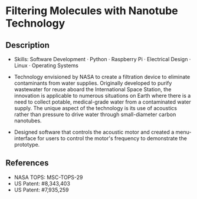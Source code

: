 # Filtering Molecules with Nanotube Technology 
## Description
- Skills: Software Development · Python · Raspberry Pi · Electrical Design · Linux · Operating Systems

- Technology envisioned by NASA to create a filtration device to eliminate contaminants from water supplies. Originally developed to purify wastewater for reuse aboard the International Space Station, the innovation is applicable to numerous situations on Earth where there is a need to collect potable, medical-grade water from a contaminated water supply. The unique aspect of the technology is its use of acoustics rather than pressure to drive water through small-diameter carbon nanotubes.
- Designed software that controls the acoustic motor and created a menu-interface for users to control the motor's frequency to demonstrate the prototype.

## References
- NASA TOPS: MSC-TOPS-29
- US Patent: #8,343,403
- US Patent: #7,935,259
